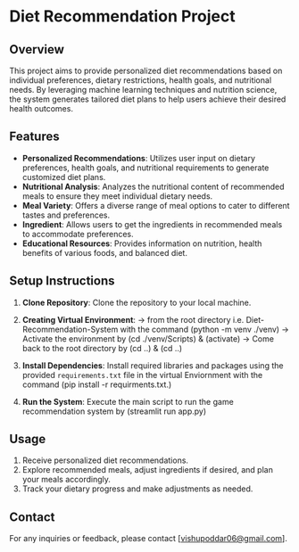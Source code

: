 # Diet Recommendation Project

## Overview

This project aims to provide personalized diet recommendations based on individual preferences, dietary restrictions, health goals, and nutritional needs. By leveraging machine learning techniques and nutrition science, the system generates tailored diet plans to help users achieve their desired health outcomes.

## Features

- **Personalized Recommendations**: Utilizes user input on dietary preferences, health goals, and nutritional requirements to generate customized diet plans.
- **Nutritional Analysis**: Analyzes the nutritional content of recommended meals to ensure they meet individual dietary needs.
- **Meal Variety**: Offers a diverse range of meal options to cater to different tastes and preferences.
- **Ingredient**: Allows users to get the ingredients in recommended meals to accommodate preferences.
- **Educational Resources**: Provides information on nutrition, health benefits of various foods, and balanced diet.

## Setup Instructions
1. **Clone Repository**: Clone the repository to your local machine.

2. **Creating Virtual Environment**: 
-> from the root directory i.e. Diet-Recommendation-System with the command (python -m venv ./venv)
-> Activate the environment by (cd ./venv/Scripts) & (activate)
-> Come back to the root directory by (cd ..) & (cd ..)

2. **Install Dependencies**: Install required libraries and packages using the provided `requirements.txt` file in the virtual Enviornment with the command (pip install -r requirments.txt.)

3. **Run the System**: Execute the main script to run the game recommendation system by (streamlit run app.py)

## Usage

1. Receive personalized diet recommendations.
2. Explore recommended meals, adjust ingredients if desired, and plan your meals accordingly.
3. Track your dietary progress and make adjustments as needed.

## Contact

For any inquiries or feedback, please contact [vishupoddar06@gmail.com].
